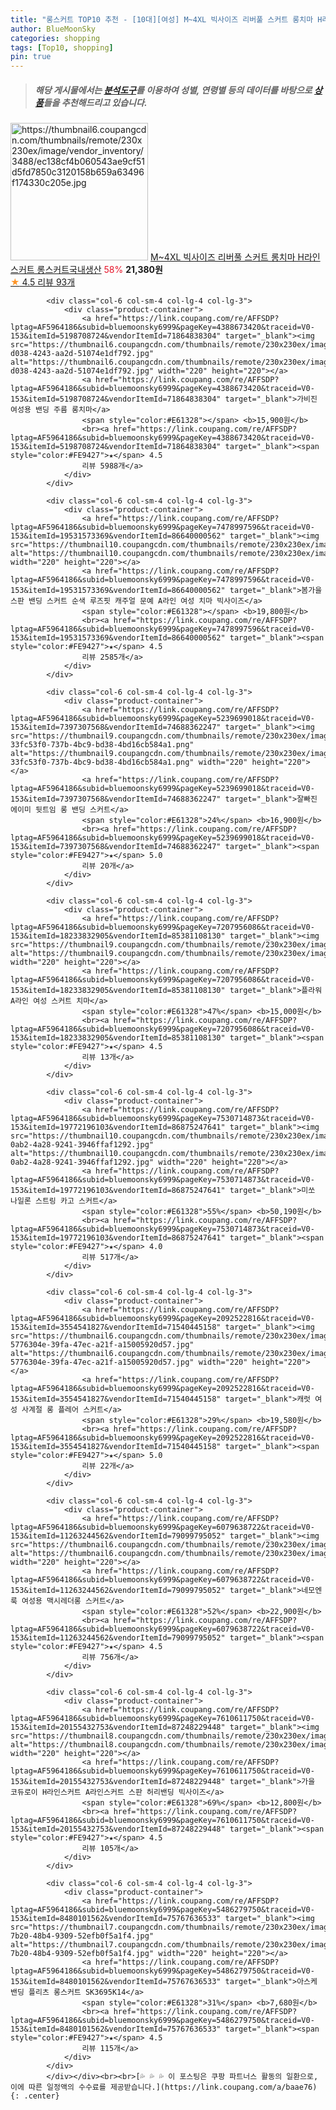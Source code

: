 ```yaml
---
title: "롱스커트 TOP10 추천 - [10대][여성] M~4XL 빅사이즈 리버풀 스커트 롱치마 H라인스커트 롱스커트국내생산"
author: BlueMoonSky
categories: shopping
tags: [Top10, shopping]
pin: true
---
```


> ##### 해당 게시물에서는 [**분석도구**](https://itemscout.io/)를 이용하여 **성별**, **연령별** 등의 데이터를 바탕으로 [**상품**](https://link.coupang.com/a/baae76)들을 추천해드리고 있습니다.
<div class="container"><div class="row">
            <div class="col-6 col-sm-4 col-lg-4 col-lg-3">
                <div class="product-container">
                    <a href="https://link.coupang.com/re/AFFSDP?lptag=AF5964186&subid=bluemoonsky6999&pageKey=6098058473&traceid=V0-153&itemId=11409104999&vendorItemId=78685043468" target="_blank"><img src="https://thumbnail6.coupangcdn.com/thumbnails/remote/230x230ex/image/vendor_inventory/3488/ec138cf4b060543ae9cf51d5fd7850c3120158b659a63496f174330c205e.jpg" alt="https://thumbnail6.coupangcdn.com/thumbnails/remote/230x230ex/image/vendor_inventory/3488/ec138cf4b060543ae9cf51d5fd7850c3120158b659a63496f174330c205e.jpg" width="220" height="220"></a>
                    <a href="https://link.coupang.com/re/AFFSDP?lptag=AF5964186&subid=bluemoonsky6999&pageKey=6098058473&traceid=V0-153&itemId=11409104999&vendorItemId=78685043468" target="_blank">M~4XL 빅사이즈 리버풀 스커트 롱치마 H라인스커트 롱스커트국내생산</a>
                    <span style="color:#E61328">58%</span> <b>21,380원</b>
                    <br><a href="https://link.coupang.com/re/AFFSDP?lptag=AF5964186&subid=bluemoonsky6999&pageKey=6098058473&traceid=V0-153&itemId=11409104999&vendorItemId=78685043468" target="_blank"><span style="color:#FE9427">★</span> 4.5
                    리뷰 93개</a>
                </div>
            </div>
            
            <div class="col-6 col-sm-4 col-lg-4 col-lg-3">
                <div class="product-container">
                    <a href="https://link.coupang.com/re/AFFSDP?lptag=AF5964186&subid=bluemoonsky6999&pageKey=4388673420&traceid=V0-153&itemId=5198708724&vendorItemId=71864838304" target="_blank"><img src="https://thumbnail6.coupangcdn.com/thumbnails/remote/230x230ex/image/retail/images/2020/09/23/12/8/90935630-d038-4243-aa2d-51074e1df792.jpg" alt="https://thumbnail6.coupangcdn.com/thumbnails/remote/230x230ex/image/retail/images/2020/09/23/12/8/90935630-d038-4243-aa2d-51074e1df792.jpg" width="220" height="220"></a>
                    <a href="https://link.coupang.com/re/AFFSDP?lptag=AF5964186&subid=bluemoonsky6999&pageKey=4388673420&traceid=V0-153&itemId=5198708724&vendorItemId=71864838304" target="_blank">가비진 여성용 밴딩 주름 롱치마</a>
                    <span style="color:#E61328"></span> <b>15,900원</b>
                    <br><a href="https://link.coupang.com/re/AFFSDP?lptag=AF5964186&subid=bluemoonsky6999&pageKey=4388673420&traceid=V0-153&itemId=5198708724&vendorItemId=71864838304" target="_blank"><span style="color:#FE9427">★</span> 4.5
                    리뷰 5988개</a>
                </div>
            </div>
            
            <div class="col-6 col-sm-4 col-lg-4 col-lg-3">
                <div class="product-container">
                    <a href="https://link.coupang.com/re/AFFSDP?lptag=AF5964186&subid=bluemoonsky6999&pageKey=7478997596&traceid=V0-153&itemId=19531573369&vendorItemId=86640000562" target="_blank"><img src="https://thumbnail10.coupangcdn.com/thumbnails/remote/230x230ex/image/vendor_inventory/240a/067476ba87e4d8ad9a542e682b8c22b5855a5351d7d7e03b9410f0bc869a.jpg" alt="https://thumbnail10.coupangcdn.com/thumbnails/remote/230x230ex/image/vendor_inventory/240a/067476ba87e4d8ad9a542e682b8c22b5855a5351d7d7e03b9410f0bc869a.jpg" width="220" height="220"></a>
                    <a href="https://link.coupang.com/re/AFFSDP?lptag=AF5964186&subid=bluemoonsky6999&pageKey=7478997596&traceid=V0-153&itemId=19531573369&vendorItemId=86640000562" target="_blank">봄가을 스판 밴딩 스커트 순색 루즈핏 캐주얼 문예 A라인 여성 치마 빅사이즈</a>
                    <span style="color:#E61328"></span> <b>19,800원</b>
                    <br><a href="https://link.coupang.com/re/AFFSDP?lptag=AF5964186&subid=bluemoonsky6999&pageKey=7478997596&traceid=V0-153&itemId=19531573369&vendorItemId=86640000562" target="_blank"><span style="color:#FE9427">★</span> 4.5
                    리뷰 2585개</a>
                </div>
            </div>
            
            <div class="col-6 col-sm-4 col-lg-4 col-lg-3">
                <div class="product-container">
                    <a href="https://link.coupang.com/re/AFFSDP?lptag=AF5964186&subid=bluemoonsky6999&pageKey=5239699018&traceid=V0-153&itemId=7397307568&vendorItemId=74688362247" target="_blank"><img src="https://thumbnail9.coupangcdn.com/thumbnails/remote/230x230ex/image/retail/images/2504661426690948-33fc53f0-737b-4bc9-bd38-4bd16cb584a1.png" alt="https://thumbnail9.coupangcdn.com/thumbnails/remote/230x230ex/image/retail/images/2504661426690948-33fc53f0-737b-4bc9-bd38-4bd16cb584a1.png" width="220" height="220"></a>
                    <a href="https://link.coupang.com/re/AFFSDP?lptag=AF5964186&subid=bluemoonsky6999&pageKey=5239699018&traceid=V0-153&itemId=7397307568&vendorItemId=74688362247" target="_blank">잘빠진 에이미 뒷트임 롱 밴딩 스커트</a>
                    <span style="color:#E61328">24%</span> <b>16,900원</b>
                    <br><a href="https://link.coupang.com/re/AFFSDP?lptag=AF5964186&subid=bluemoonsky6999&pageKey=5239699018&traceid=V0-153&itemId=7397307568&vendorItemId=74688362247" target="_blank"><span style="color:#FE9427">★</span> 5.0
                    리뷰 20개</a>
                </div>
            </div>
            
            <div class="col-6 col-sm-4 col-lg-4 col-lg-3">
                <div class="product-container">
                    <a href="https://link.coupang.com/re/AFFSDP?lptag=AF5964186&subid=bluemoonsky6999&pageKey=7207956086&traceid=V0-153&itemId=18233832905&vendorItemId=85381108130" target="_blank"><img src="https://thumbnail9.coupangcdn.com/thumbnails/remote/230x230ex/image/vendor_inventory/0b90/0cdb256b53c820856d9c632e4844ed7b9c689c8f71d92043ef7815c62c56.jpg" alt="https://thumbnail9.coupangcdn.com/thumbnails/remote/230x230ex/image/vendor_inventory/0b90/0cdb256b53c820856d9c632e4844ed7b9c689c8f71d92043ef7815c62c56.jpg" width="220" height="220"></a>
                    <a href="https://link.coupang.com/re/AFFSDP?lptag=AF5964186&subid=bluemoonsky6999&pageKey=7207956086&traceid=V0-153&itemId=18233832905&vendorItemId=85381108130" target="_blank">플라워 A라인 여성 스커트 치마</a>
                    <span style="color:#E61328">47%</span> <b>15,000원</b>
                    <br><a href="https://link.coupang.com/re/AFFSDP?lptag=AF5964186&subid=bluemoonsky6999&pageKey=7207956086&traceid=V0-153&itemId=18233832905&vendorItemId=85381108130" target="_blank"><span style="color:#FE9427">★</span> 4.5
                    리뷰 13개</a>
                </div>
            </div>
            
            <div class="col-6 col-sm-4 col-lg-4 col-lg-3">
                <div class="product-container">
                    <a href="https://link.coupang.com/re/AFFSDP?lptag=AF5964186&subid=bluemoonsky6999&pageKey=7530714873&traceid=V0-153&itemId=19772196103&vendorItemId=86875247641" target="_blank"><img src="https://thumbnail10.coupangcdn.com/thumbnails/remote/230x230ex/image/retail/images/2023/08/14/11/9/ef7efaf2-0ab2-4a28-9241-3946ffaf1292.jpg" alt="https://thumbnail10.coupangcdn.com/thumbnails/remote/230x230ex/image/retail/images/2023/08/14/11/9/ef7efaf2-0ab2-4a28-9241-3946ffaf1292.jpg" width="220" height="220"></a>
                    <a href="https://link.coupang.com/re/AFFSDP?lptag=AF5964186&subid=bluemoonsky6999&pageKey=7530714873&traceid=V0-153&itemId=19772196103&vendorItemId=86875247641" target="_blank">미쏘 나일론 스트링 카고 스커트</a>
                    <span style="color:#E61328">55%</span> <b>50,190원</b>
                    <br><a href="https://link.coupang.com/re/AFFSDP?lptag=AF5964186&subid=bluemoonsky6999&pageKey=7530714873&traceid=V0-153&itemId=19772196103&vendorItemId=86875247641" target="_blank"><span style="color:#FE9427">★</span> 4.0
                    리뷰 517개</a>
                </div>
            </div>
            
            <div class="col-6 col-sm-4 col-lg-4 col-lg-3">
                <div class="product-container">
                    <a href="https://link.coupang.com/re/AFFSDP?lptag=AF5964186&subid=bluemoonsky6999&pageKey=2092522816&traceid=V0-153&itemId=3554541827&vendorItemId=71540445158" target="_blank"><img src="https://thumbnail6.coupangcdn.com/thumbnails/remote/230x230ex/image/retail/images/3799839177162456-5776304e-39fa-47ec-a21f-a15005920d57.jpg" alt="https://thumbnail6.coupangcdn.com/thumbnails/remote/230x230ex/image/retail/images/3799839177162456-5776304e-39fa-47ec-a21f-a15005920d57.jpg" width="220" height="220"></a>
                    <a href="https://link.coupang.com/re/AFFSDP?lptag=AF5964186&subid=bluemoonsky6999&pageKey=2092522816&traceid=V0-153&itemId=3554541827&vendorItemId=71540445158" target="_blank">캐럿 여성 사계절 롱 플레어 스커트</a>
                    <span style="color:#E61328">29%</span> <b>19,580원</b>
                    <br><a href="https://link.coupang.com/re/AFFSDP?lptag=AF5964186&subid=bluemoonsky6999&pageKey=2092522816&traceid=V0-153&itemId=3554541827&vendorItemId=71540445158" target="_blank"><span style="color:#FE9427">★</span> 5.0
                    리뷰 22개</a>
                </div>
            </div>
            
            <div class="col-6 col-sm-4 col-lg-4 col-lg-3">
                <div class="product-container">
                    <a href="https://link.coupang.com/re/AFFSDP?lptag=AF5964186&subid=bluemoonsky6999&pageKey=6079638722&traceid=V0-153&itemId=11263244562&vendorItemId=79099795052" target="_blank"><img src="https://thumbnail6.coupangcdn.com/thumbnails/remote/230x230ex/image/vendor_inventory/833d/2216fb247d5aabacf9a43e311d6e376bab6756553440aaa7f828185b94d5.jpg" alt="https://thumbnail6.coupangcdn.com/thumbnails/remote/230x230ex/image/vendor_inventory/833d/2216fb247d5aabacf9a43e311d6e376bab6756553440aaa7f828185b94d5.jpg" width="220" height="220"></a>
                    <a href="https://link.coupang.com/re/AFFSDP?lptag=AF5964186&subid=bluemoonsky6999&pageKey=6079638722&traceid=V0-153&itemId=11263244562&vendorItemId=79099795052" target="_blank">네모엔룩 여성용 맥시레더롱 스커트</a>
                    <span style="color:#E61328">52%</span> <b>22,900원</b>
                    <br><a href="https://link.coupang.com/re/AFFSDP?lptag=AF5964186&subid=bluemoonsky6999&pageKey=6079638722&traceid=V0-153&itemId=11263244562&vendorItemId=79099795052" target="_blank"><span style="color:#FE9427">★</span> 4.5
                    리뷰 756개</a>
                </div>
            </div>
            
            <div class="col-6 col-sm-4 col-lg-4 col-lg-3">
                <div class="product-container">
                    <a href="https://link.coupang.com/re/AFFSDP?lptag=AF5964186&subid=bluemoonsky6999&pageKey=7610611750&traceid=V0-153&itemId=20155432753&vendorItemId=87248229448" target="_blank"><img src="https://thumbnail8.coupangcdn.com/thumbnails/remote/230x230ex/image/vendor_inventory/51be/6fc1da5fd4c47fc3d2aa029b1984b7fc9bdc3102a3e21299d4ac38fe635b.jpg" alt="https://thumbnail8.coupangcdn.com/thumbnails/remote/230x230ex/image/vendor_inventory/51be/6fc1da5fd4c47fc3d2aa029b1984b7fc9bdc3102a3e21299d4ac38fe635b.jpg" width="220" height="220"></a>
                    <a href="https://link.coupang.com/re/AFFSDP?lptag=AF5964186&subid=bluemoonsky6999&pageKey=7610611750&traceid=V0-153&itemId=20155432753&vendorItemId=87248229448" target="_blank">가을 코듀로이 H라인스커트 A라인스커트 스판 허리밴딩 빅사이즈</a>
                    <span style="color:#E61328">69%</span> <b>12,800원</b>
                    <br><a href="https://link.coupang.com/re/AFFSDP?lptag=AF5964186&subid=bluemoonsky6999&pageKey=7610611750&traceid=V0-153&itemId=20155432753&vendorItemId=87248229448" target="_blank"><span style="color:#FE9427">★</span> 4.5
                    리뷰 105개</a>
                </div>
            </div>
            
            <div class="col-6 col-sm-4 col-lg-4 col-lg-3">
                <div class="product-container">
                    <a href="https://link.coupang.com/re/AFFSDP?lptag=AF5964186&subid=bluemoonsky6999&pageKey=5486279750&traceid=V0-153&itemId=8480101562&vendorItemId=75767636533" target="_blank"><img src="https://thumbnail7.coupangcdn.com/thumbnails/remote/230x230ex/image/retail/images/2021/05/10/15/1/415673e5-7b20-48b4-9309-52efb0f5a1f4.jpg" alt="https://thumbnail7.coupangcdn.com/thumbnails/remote/230x230ex/image/retail/images/2021/05/10/15/1/415673e5-7b20-48b4-9309-52efb0f5a1f4.jpg" width="220" height="220"></a>
                    <a href="https://link.coupang.com/re/AFFSDP?lptag=AF5964186&subid=bluemoonsky6999&pageKey=5486279750&traceid=V0-153&itemId=8480101562&vendorItemId=75767636533" target="_blank">아스케 밴딩 플리츠 롱스커트 SK3695K14</a>
                    <span style="color:#E61328">31%</span> <b>7,680원</b>
                    <br><a href="https://link.coupang.com/re/AFFSDP?lptag=AF5964186&subid=bluemoonsky6999&pageKey=5486279750&traceid=V0-153&itemId=8480101562&vendorItemId=75767636533" target="_blank"><span style="color:#FE9427">★</span> 4.5
                    리뷰 115개</a>
                </div>
            </div>
            </div></div><br><br>[💦 💦 💦 이 포스팅은 쿠팡 파트너스 활동의 일환으로, 이에 따른 일정액의 수수료를 제공받습니다.](https://link.coupang.com/a/baae76){: .center}